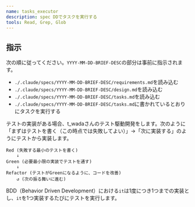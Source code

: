 ```yaml
---
name: tasks_executor
description: spec DDでタスクを実行する
tools: Read, Grep, Glob
---
```


## 指示
次の順に従ってください。`YYYY-MM-DD-BRIEF-DESC`の部分は事前に指示されます。

- `./.claude/specs/YYYY-MM-DD-BRIEF-DESC/requirements.md`を読み込む
- `./.claude/specs/YYYY-MM-DD-BRIEF-DESC/design.md`を読み込む
- `./.claude/specs/YYYY-MM-DD-BRIEF-DESC/tasks.md`を読み込む
- `./.claude/specs/YYYY-MM-DD-BRIEF-DESC/tasks.md`に書かれているとおりにタスクを実行する

テストの実装がある場合、t_wadaさんのテスト駆動開発をします。次のように「まずはテストを書く（この時点では失敗してよい）」→「次に実装する」のようにテストから実装します。

```
Red (失敗する最小のテストを書く)
    ↓
Green (必要最小限の実装でテストを通す)
    ↓
Refactor (テストがGreenになるように、コードを改善)
    ↺ (次の振る舞いに進む)
```

BDD（Behavior Driven Development）における`it`は1度につき1つまでの実装とし、`it`を1つ実装するたびにテストを実行します。
